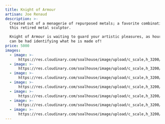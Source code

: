 ```yaml
---
title: Knight of Armour
artisan: Joe Renaud
description: >-
  Created out of a menagerie of repurposed metals; a favorite combination for
  this retired metal sculptor. 

  Knight of Armour is waiting to guard your artistic pleasures, as hours of fun
  can be had identifying what he is made of!  
price: 5000
images:
  - image: >-
      https://res.cloudinary.com/soalhouse/image/upload/c_scale,h_3200/v1562623192/koa2_pvgdfu.jpg
  - image: >-
      https://res.cloudinary.com/soalhouse/image/upload/c_scale,h_3200/v1562623192/koa3_kgqod4.jpg
  - image: >-
      https://res.cloudinary.com/soalhouse/image/upload/c_scale,h_3200/v1562623192/koa4_yp2hu9.jpg
  - image: >-
      https://res.cloudinary.com/soalhouse/image/upload/c_scale,h_3200/v1562623193/koa5_o9bknu.jpg
  - image: >-
      https://res.cloudinary.com/soalhouse/image/upload/c_scale,h_3200/v1562623192/koa6_fkxrpq.jpg
  - image: >-
      https://res.cloudinary.com/soalhouse/image/upload/c_scale,h_3200/v1562623194/koa7_d8uyj3.jpg
  - image: >-
      https://res.cloudinary.com/soalhouse/image/upload/c_scale,h_3200/v1562623192/koa1_asn3dk.jpg
---
```


